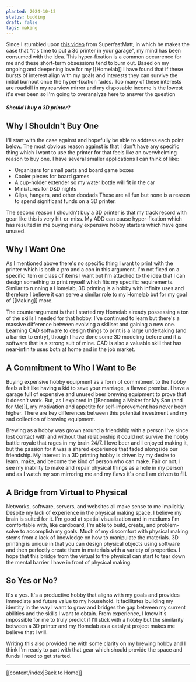 ```yaml
---
planted: 2024-10-12
status: budding
draft: false
tags: making
---
```

Since I stumbled upon [this video](https://www.youtube.com/watch?v=7WwGkFbwygI) from SuperfastMatt, in which he makes the case that "it's time to put a 3d printer in your garage", my mind has been consumed with the idea. This hyper-fixation is a common occurrence for me and these short-term obsessions tend to burn out. Based on my ongoing and deepening love for my [[Homelab]] I have found that if these bursts of interest align with my goals and interests they can survive the initial burnout once the hyper-fixation fades. Too many of these interests are roadkill in my rearview mirror and my disposable income is the lowest it's ever been so I'm going to overanalyze here to answer the question
##### *Should I buy a 3D printer?*

## Why I Shouldn't Buy One
I'll start with the case against and hopefully be able to address each point below. The most obvious reason against is that I don't have any specific thing which I want to use the printer for that feels like an overwhelming reason to buy one. I have several smaller applications I can think of like:
- Organizers for small parts and board game boxes
- Cooler pieces for board games
- A cup-holder extender so my water bottle will fit in the car
- Miniatures for D&D nights
- Clips, hangers, and other doodads
These are all fun but none is a reason to spend significant funds on a 3D printer.

The second reason I shouldn't buy a 3D printer is that my track record with gear like this is very hit-or-miss. My ADD can cause hyper-fixation which has resulted in me buying many expensive hobby starters which have gone unused.
## Why I Want One
As I mentioned above there's no specific thing I want to print with the printer which is both a pro and a con in this argument. I'm not fixed on a specific item or class of items I want but I'm attached to the idea that I can design something to print myself which fits my specific requirements. Similar to running a Homelab, 3D printing is a hobby with infinite uses and therefore I believe it can serve a similar role to my Homelab but for my goal of [[Making]] more.

The counterargument is that I started my Homelab already possessing a ton of the skills I needed for that hobby. I've continued to learn but there's a massive difference between evolving a skillset and gaining a new one. Learning CAD software to design things to print is a large undertaking (and a barrier to entry), though I have done some 3D modeling before and it *is* software that is a strong suit of mine. CAD is also a valuable skill that has near-infinite uses both at home and in the job market.

## A Commitment to Who I Want to Be
Buying expensive hobby equipment as a form of commitment to the hobby feels a bit like having a kid to save your marriage, a flawed premise. I have a garage full of expensive and unused beer brewing equipment to prove that it doesn't work. But, as I explored in [[Becoming a Maker for My Son (and for Me)]], my motivation and appetite for self-improvement has never been higher. There are key differences between this potential investment and my sad collection of brewing equipment.

Brewing as a hobby was grown around a friendship with a person I've since lost contact with and without that relationship it could not survive the hobby battle royale that rages in my brain 24/7. I love beer and I enjoyed making it, but the passion for it was a shared experience that faded alongside our friendship. My interest in a 3D printing hobby is driven by my desire to learn, make, and become the kind of person who can make. Fair or not, I see my inability to make and repair physical things as a hole in my person and as I watch my son mirroring me and my flaws it's one I am driven to fill.

## A Bridge from Virtual to Physical
Networks, software, servers, and websites all make sense to me implicitly. Despite my lack of experience in the physical making space, I believe my brain is suited for it. I'm good at spatial visualization and in mediums I'm comfortable with, like cardboard, I'm able to build, create, and problem-solve to accomplish my goals. Much of my discomfort with physical making stems from a lack of knowledge on how to manipulate the materials. 3D printing is unique in that you can design physical objects using software and then perfectly create them in materials with a variety of properties. I hope that this bridge from the virtual to the physical can start to tear down the mental barrier I have in front of physical making.

## So Yes or No?
It's a yes. It's a productive hobby that aligns with my goals and provides immediate and future value to my household. It facilitates building my identity in the way I want to grow and bridges the gap between my current abilities and the skills I want to obtain. From experience, I know it's impossible for me to truly predict if I'll stick with a hobby but the similarity between a 3D printer and my Homelab as a catalyst project makes me believe that I will.

Writing this also provided me with some clarity on my brewing hobby and I think I'm ready to part with that gear which should provide the space and funds I need to get started.

---
[[content/index|Back to Home]]